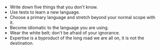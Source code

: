 - Write down five things that you don't know.
- Use tests to learn a new language.
- Choose a primary language and stretch beyond your normal scope with it.
- Become idiomatic to the language you are using.
- Wear the white belt; don't be afraid of your ignorance.
- Expertise is a byproduct of the long road we are all on, it is not the destination.